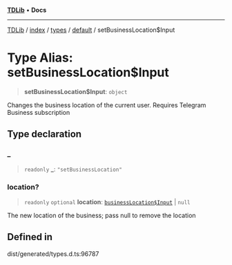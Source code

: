 [**TDLib**](../../../../../../README.md) • **Docs**

***

[TDLib](../../../../../../modules.md) / [index](../../../../../README.md) / [types](../../../README.md) / [default](../README.md) / setBusinessLocation$Input

# Type Alias: setBusinessLocation$Input

> **setBusinessLocation$Input**: `object`

Changes the business location of the current user. Requires Telegram Business subscription

## Type declaration

### \_

> `readonly` **\_**: `"setBusinessLocation"`

### location?

> `readonly` `optional` **location**: [`businessLocation$Input`](businessLocation$Input.md) \| `null`

The new location of the business; pass null to remove the location

## Defined in

dist/generated/types.d.ts:96787
